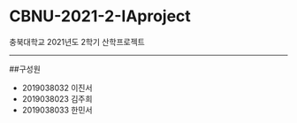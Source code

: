# CBNU-2021-2-IAproject
충북대학교 2021년도 2학기 산학프로젝트
___
##구성원
* 2019038032 이진서
* 2019038023 김주희
* 2019038033 한민서

